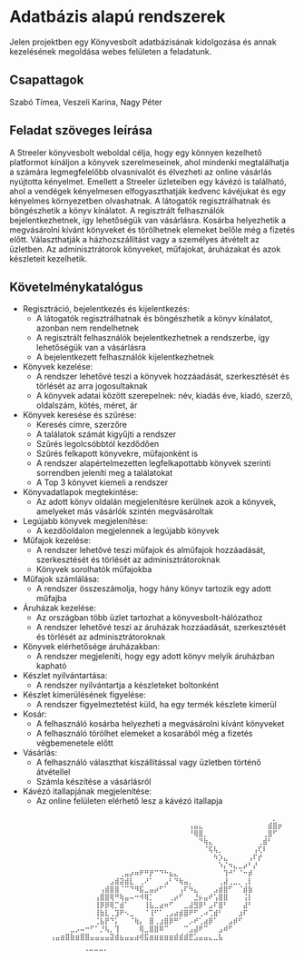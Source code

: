 # Adatbázis alapú rendszerek

Jelen projektben egy Könyvesbolt adatbázisának kidolgozása és annak kezelésének megoldása webes felületen a feladatunk.

## Csapattagok
Szabó Tímea, Veszeli Karina, Nagy Péter

## Feladat szöveges leírása
A Streeler könyvesbolt weboldal célja, hogy egy könnyen kezelhető platformot kínáljon a könyvek 
szerelmeseinek, ahol mindenki megtalálhatja a számára legmegfelelőbb olvasnivalót és élvezheti az online 
vásárlás nyújtotta kényelmet. Emellett a Streeler üzleteiben egy kávézó is található, ahol a vendégek 
kényelmesen elfogyaszthatják kedvenc kávéjukat és egy kényelmes környezetben olvashatnak.
A látogatók regisztrálhatnak és böngészhetik a könyv kínálatot. A regisztrált felhasználók 
bejelentkezhetnek, így lehetőségük van vásárlásra. Kosárba helyezhetik a megvásárolni kívánt könyveket és 
törölhetnek elemeket belőle még a fizetés előtt. Választhatják a házhozszállítást vagy a személyes átvételt 
az üzletben. Az adminisztrátorok könyveket, műfajokat, áruházakat és azok készleteit kezelhetik.

## Követelménykatalógus
- Regisztráció, bejelentkezés és kijelentkezés:
  - A látogatók regisztrálhatnak és böngészhetik a könyv kínálatot, azonban nem rendelhetnek
  - A regisztrált felhasználók bejelentkezhetnek a rendszerbe, így lehetőségük van a vásárlásra
  - A bejelentkezett felhasználók kijelentkezhetnek
- Könyvek kezelése:
  - A rendszer lehetővé teszi a könyvek hozzáadását, szerkesztését és törlését az arra 
  jogosultaknak
  - A könyvek adatai között szerepelnek: név, kiadás éve, kiadó, szerző, oldalszám, kötés, méret, ár
- Könyvek keresése és szűrése:
  - Keresés címre, szerzőre
  - A találatok számát kigyűjti a rendszer
  - Szűrés legolcsóbbtól kezdődően
  - Szűrés felkapott könyvekre, műfajonként is
  - A rendszer alapértelmezetten legfelkapottabb könyvek szerinti sorrendben jeleníti meg a 
  találatokat
  - A Top 3 könyvet kiemeli a rendszer
- Könyvadatlapok megtekintése:
  - Az adott könyv oldalán megjelenítésre kerülnek azok a könyvek, amelyeket más vásárlók 
  szintén megvásároltak
- Legújabb könyvek megjelenítése:
  - A kezdőoldalon megjelennek a legújabb könyvek
- Műfajok kezelése:
  - A rendszer lehetővé teszi műfajok és alműfajok hozzáadását, szerkesztését és törlését az 
  adminisztrátoroknak
  - Könyvek sorolhatók műfajokba
- Műfajok számlálása:
  - A rendszer összeszámolja, hogy hány könyv tartozik egy adott műfajba
- Áruházak kezelése:
  - Az országban több üzlet tartozhat a könyvesbolt-hálózathoz
  - A rendszer lehetővé teszi az áruházak hozzáadását, szerkesztését és törlését az 
  adminisztrátoroknak
- Könyvek elérhetősége áruházakban:
  - A rendszer megjeleníti, hogy egy adott könyv melyik áruházban kapható
- Készlet nyilvántartása:
  - A rendszer nyilvántartja a készleteket boltonként
- Készlet kimerülésének figyelése:
  - A rendszer figyelmeztetést küld, ha egy termék készlete kimerül
- Kosár:
  - A felhasználó kosárba helyezheti a megvásárolni kívánt könyveket
  - A felhasználó törölhet elemeket a kosarából még a fizetés végbemenetele előtt
- Vásárlás:
  - A felhasználó választhat kiszállítással vagy üzletben történő átvétellel
  - Számla készítése a vásárlásról
- Kávézó itallapjának megjelenítése:
  - Az online felületen elérhető lesz a kávézó itallapja

```plaintext
          ⠀⠀⠀⠀⠀⠀⠀⠀⠀⠀⠀⠀⠀⠀⠀⠀⠀⠀⠀⠀⠀⠀⠀⠀⠀⠀⠀⠀⠀⠀⠀⠀⠀⠀⠀⠀⠀⠀⠀⠀⠀⠀⠀⠀⠀⡀⠀
          ⠀⠀⠀⠀⠀⠀⠀⠀⠀⠀⠀⠀⠀⠀⠀⠀⠀⠀⠀⠀⠀⠀⠀⠀⠀⠀⠀⠀⢠⣤⣄⠀⠀⠀⠀⠀⠀⠀⠀⠀⠀⠀⠀⠀⣾⣿⡶
          ⠀⠀⠀⠀⠀⠀⠀⠀⠀⠀⠀⠀⠀⠀⠀⠀⠀⠀⠀⠀⠀⠀⠀⠀⠀⠀⠀⠀⠘⢿⣿⡀⠀⠀⠀⠀⠀⠀⠀⠀⠀⠀⠀⢀⣿⠋⠀
          ⠀⠀⠀⠀⠀⠀⠀⠀⠀⠀⠀⠀⠀⠀⠀⠀⠀⠀⠀⠀⠀⠀⠀⠀⠀⠀⠀⠀⠀⠀⠙⢷⣄⠀⠀⠀⠀⠀⠀⠀⠀⠀⢀⣾⠃⠀⠀
          ⠀⠀⠀⠀⠀⠀⠀⠀⠀⠀⠀⠀⠀⠀⠀⠀⠀⠀⠀⠀⠀⠀⠀⠀⠀⠀⠀⠀⠀⠀⠀⠈⢯⢧⡀⠀⠀⠀⠀⠀⠀⢠⢏⠇⠀⠀⠀
          ⠀⠀⠀⠀⠀⠀⠀⠀⠀⠀⠀⠀⠀⠀⠀⠀⠀⠀⠀⠀⠀⠀⠀⠀⠀⠀⠀⠀⠀⠀⠀⠀⠀⠳⡱⣄⠀⠀⠀⠀⢠⠏⡞⠀⠀⠀⠀
          ⠀⠀⠀⠀⠀⠀⠀⠀⠀⠀⠀⠀⠀⠀⠀⠀⠀⠀⠀⠀⠀⠀⠀⠀⠀⠀⠀⠀⠀⠀⠀⠀⠀⠀⠱⡌⠲⣄⣀⡴⠃⡜⠀⠀⠀⠀⠀
          ⠀⠀⠀⠀⠀⠀⠀⠀⠀⠀⠀⠀⠀⠀⢀⣤⡴⠶⠟⠛⡟⠉⠙⠓⣦⣄⠀⠀⠀⠀⠀⠀⠀⠀⠀⢹⠚⠁⠈⠒⡾⠀⠀⠀⠀⠀⠀
          ⠀⠀⠀⠀⠀⠀⠀⠀⠀⠀⠀⠀⣠⣾⣽⣾⣇⠀⢀⠜⠁⠀⠀⣠⠃⠙⢷⣤⡀⠀⠀⠀⠀⠀⢀⣼⢀⣀⡀⢀⡇⠀⠀⠀⠀⠀⠀
          ⠀⠀⠀⠀⠀⠀⠀⠀⠀⠀⢠⣾⣿⣿⠈⠉⠙⠻⣯⣀⣤⡴⠋⠁⠀⠀⢠⠏⠳⣄⠀⠀⠀⣠⣾⣿⠋⠀⠈⣾⣷⠀⠀⠀⠀⠀⠀
          ⠀⠀⠀⠀⠀⠀⠀⠀⠀⢠⣿⣿⢿⠛⢷⣤⠤⠒⠺⢿⡁⠀⠀⠀⢀⡴⠋⠀⠀⣘⡦⣤⠞⢡⣿⣿⠀⠀⠀⢨⡇⠀⠀⠀⠀⠀⠀
          ⠀⠀⠀⠀⠀⠀⠀⠀⠀⢸⡿⡿⢿⡉⣾⠁⠀⠀⠀⢸⣧⣀⣴⠶⠋⠀⠀⣀⣼⣻⡿⠃⣠⠏⣿⠃⠀⠀⠀⣼⠃⠀⠀⠀⠀⠀⠀
          ⠀⠀⠀⠀⠀⠀⠀⠀⠀⢸⣷⣇⢀⣹⠟⠢⣀⠀⠀⠈⢸⠋⠁⢀⣠⣴⣾⣿⠟⠋⢀⠴⢉⣾⠃⠀⠀⠀⣰⠏⠀⠀⠀⠀⠀⠀⠀
          ⠀⠀⠀⠀⠀⠀⠀⠀⠀⢈⣧⡟⠙⡅⠀⠀⠈⢷⡄⠀⣿⢀⣰⣿⡿⠛⠁⠀⡠⠞⢁⣴⡿⠁⠀⠀⣠⡾⠋⠀⠀⠀⠀⠀⠀⠀⠀
          ⠀⠀⠀⠀⣀⡠⠤⠒⠋⠁⡘⢧⡀⢹⠀⠀⠀⠀⢿⣀⣿⣿⠿⠉⠀⠀⠀⠉⣠⣼⠟⠉⠀⠀⣠⠾⠋⠀⠀⠀⠀⠀⠀⠀⠀⠀⠀
          ⢠⣤⣶⣿⣷⣶⣿⣿⣤⣤⣤⣤⣽⣾⣦⣤⣤⣴⢾⣯⣶⣶⣶⣶⣶⣾⣾⣾⣟⣡⣤⣤⣄⣀⣧⠀⠀⠀⠀⠀⠀⠀⠀⠀⠀⠀⠀
          ⠀⠀⠀⠀⠀⠀⠀⠀⠀⠀⠀⠀⠀⠀⠀⠈⠉⠉⠉⠁⠀⠀⠀⠀⠀⠀⠀⠀⠀⠀⠀⠀⠀⠀⠀⠀⠀⠀⠀⠀⠀⠀⠀⠀⠀⠀⠀⠀⠀⠀⠀
```
